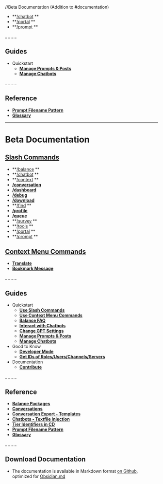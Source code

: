 //Beta Documentation (Addition to #documentation)

- **[/chatbot](https://discord.com/channels/1100933695986208849/1136865050045452328) **
- **[/portal](https://discord.com/channels/1100933695986208849/1128854588750053446) **
- **[/prompt](https://discord.com/channels/1100933695986208849/1128854636632223816) **




_ _
_ _
## Guides
- Quickstart
  - **[Manage Prompts & Posts](<https://discord.com/channels/1100933695986208849/1128859307232985151/1128859323192324116>)**
  - **[Manage Chatbots](<https://discord.com/channels/1100933695986208849/1128859307232985151/1135045933319602186>)**



_ _
_ _
## Reference
- **[Prompt Filename Pattern](<https://discord.com/channels/1100933695986208849/1128855362301337731>)**
- **[Glossary](<https://discord.com/channels/1100933695986208849/1128854716340776992>)**





---



# Beta Documentation

## [Slash Commands](https://discord.com/channels/1100933695986208849/1139918131737923614)
- **[/balance](https://discord.com/channels/1100933695986208849/1136860811189551195) **
- **[/chatbot](https://discord.com/channels/1100933695986208849/1136865050045452328) **
- **[/context](https://discord.com/channels/1100933695986208849/1136860935991083079) **
- **[/conversation](<https://discord.com/channels/1100933695986208849/1164286329165717575>)**
- **[/dashboard](<https://discord.com/channels/1100933695986208849/1179982709993504848>)**
- **[/debug](<https://discord.com/channels/1100933695986208849/1171403530649735169>)**
- **[/download](<https://discord.com/channels/1100933695986208849/1149342624931647608>)**
- **[/find](https://discord.com/channels/1100933695986208849/1136861683936141394) **
- **[/profile](<https://discord.com/channels/1100933695986208849/1153688751260840108>)**
- **[/queue](<https://discord.com/channels/1100933695986208849/1151210756411490385>)**
- **[/survey](https://discord.com/channels/1100933695986208849/1143120157342957610) **
- **[/tools](https://discord.com/channels/1100933695986208849/1136861862546391130) **
- **[/portal](https://discord.com/channels/1100933695986208849/1128854588750053446) **
- **[/prompt](https://discord.com/channels/1100933695986208849/1128854636632223816) **

## [Context Menu Commands](<https://discord.com/channels/1100933695986208849/1165481852358905888>)
- **[Translate](<https://discord.com/channels/1100933695986208849/1165482103316684950>)**
- **[Bookmark Message](<https://discord.com/channels/1100933695986208849/1171412052389146665>)**






_ _
_ _
## Guides
- Quickstart
  - **[Use Slash Commands](<https://discord.com/channels/1100933695986208849/1139918131737923614>)**
  - **[Use Context Menu Commands](<https://discord.com/channels/1100933695986208849/1165481852358905888>)**
  - **[Balance FAQ](<https://discord.com/channels/1100933695986208849/1173620749827842078>)**
  - **[Interact with Chatbots](<https://discord.com/channels/1100933695986208849/1136860797977505832>)**
  - **[Change GPT Settings](<https://discord.com/channels/1100933695986208849/1173589636573057034>)**
  - **[Manage Prompts & Posts](<https://discord.com/channels/1100933695986208849/1128859307232985151/1128859323192324116>)**
  - **[Manage Chatbots](<https://discord.com/channels/1100933695986208849/1128859307232985151/1135045933319602186>)**
- Good to Know
  - **[Developer Mode](<https://discord.com/channels/1100933695986208849/1149283458905030696>)**
  - **[Get IDs of Roles/Users/Channels/Servers](<https://discord.com/channels/1100933695986208849/1149283993548759090>)**
- Documentation
  - **[Contribute](<https://discord.com/channels/1100933695986208849/1164373002897588244>)**





_ _
_ _
## Reference
- **[Balance Packages](<https://discord.com/channels/1100933695986208849/1173580792660775023>)**
- **[Conversations](<https://discord.com/channels/1100933695986208849/1168754593434439700>)**
- **[Conversation Export - Templates](<https://discord.com/channels/1100933695986208849/1164336383679275088>)**
- **[Chatbots - Textfile Injection](<https://discord.com/channels/1100933695986208849/1164348298774200351>)**
- **[Tier Identifiers in CD](<https://discord.com/channels/1100933695986208849/1128855183917596703>)**
- **[Prompt Filename Pattern](<https://discord.com/channels/1100933695986208849/1128855362301337731>)**
- **[Glossary](<https://discord.com/channels/1100933695986208849/1128854716340776992>)**




_ _
_ _
## Download Documentation
- The documentation is available in Markdown format [on Github](<https://github.com/collaborative-dynamics-ai/proompter-documentation>), optimized for [Obsidian.md](<https://obsidian.md/>)
